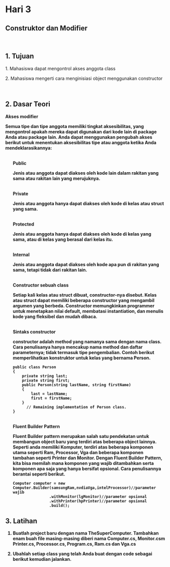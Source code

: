 <h1>Hari 3</h1>
<h2>Construktor dan Modifier</h2>

<br>
<h2>1. Tujuan </h2>
<p>1. Mahasiswa dapat mengontrol akses anggota class </p>
<p>2. Mahasiswa mengerti cara menginisiasi object menggunakan constructor</p>


<br>
<h2>2. Dasar Teori</h2>
<b>Akses modifier<b>
<p>Semua tipe dan tipe anggota memiliki tingkat aksesibilitas, yang mengontrol apakah
mereka dapat digunakan dari kode lain di package Anda atau package lain. Anda dapat
menggunakan pengubah akses berikut untuk menentukan aksesibilitas tipe atau anggota ketika
Anda mendeklarasikannya:</p>

<ul>
<br>
<b>Public<b>
<p>Jenis atau anggota dapat diakses oleh kode lain dalam rakitan yang sama atau rakitan lain
yang merujuknya.</p>

<br>
<b>Private</b>
<p>Jenis atau anggota hanya dapat diakses oleh kode di kelas atau struct yang sama.</p>

<br>
<b>Protected<b>
<p>Jenis atau anggota hanya dapat diakses oleh kode di kelas yang sama, atau di kelas yang
berasal dari kelas itu.</p>

<br>
<b>Internal<b>
<p>Jenis atau anggota dapat diakses oleh kode apa pun di rakitan yang sama, tetapi tidak dari
rakitan lain.</p>

<br>
<b>Constructor sebuah class</b>
<p>Setiap kali kelas atau struct dibuat, constructor-nya disebut. Kelas atau struct dapat
memiliki beberapa constructor yang mengambil argumen yang berbeda. Constructor
memungkinkan programmer untuk menetapkan nilai default, membatasi instantiation, dan
menulis kode yang fleksibel dan mudah dibaca.</p>

<br>
<b>Sintaks constructor</b>
<p>constructor adalah method yang namanya sama dengan nama class. Cara penulisanya hanya
mencakup nama method dan daftar parameternya; tidak termasuk tipe pengembalian. Contoh
berikut memperlihatkan konstruktor untuk kelas yang bernama Person.</p>

```
public class Person
{
    private string last;
    private string first;
    public Person(string lastName, string firstName)
    {
        last = lastName;
        first = firstName;
    }
      // Remaining implementation of Person class.
}
```

<br>
<b>Fluent Builder Pattern</b>
<p>Fluent Builder pattern merupakan salah satu pendekatan untuk membangun object baru
yang terdiri atas beberapa object lainnya. Seperti anda memiliki Komputer, terdiri atas beberapa
komponen utama seperti Ram, Processor, Vga dan beberapa komponen tambahan seperti
Printer dan Monitor. Dengan Fluent Builder Pattern, kita bisa memilah mana komponen yang
wajib ditambahkan serta komponen apa saja yang hanya bersifat opsional. Cara penulisannya
berantai seperti berikut.</p>

```
Computer computer = new
Computer.Builder(samsungRam,nvdiaVga,intelProcessor)//parameter wajib
                .withMonitor(lgMonitor)//parameter opsional
                .withPrinter(hpPrinter)//parameter opsional
                .build();
```
</ul>

<h2>3. Latihan</h2>

1. Buatlah project baru dengan nama TheSuperComputer. Tambahkan enam buah file
masing-masing diberi nama Computer.cs, Monitor.csm Printer.cs, Processor.cs,
Program.cs, Ram.cs dan Vga.cs

2. Ubahlah setiap class yang telah Anda buat dengan code sebagai berikut kemudian
jalankan.




